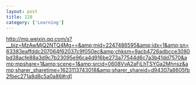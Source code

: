 ```yaml
---
layout: post
title: 128
category: ['Learning']
---
```


http://mp.weixin.qq.com/s?__biz=MzAwMjQ2NTQ4Mg==&amp;mid=2247486595&amp;idx=1&amp;sn=63383eaffddc207064f62037c9f050ec&amp;chksm=9acb4726adbcce3080bd38acfe88a3d9c7b23095e96ca4d916be273a77544d6c7a3b41dd7570&amp;mpshare=1&amp;scene=1&amp;srcid=0608VvA2aFiLhTSYGa2Mhnsz&amp;sharer_sharetime=1623113743018&amp;sharer_shareid=d94307a8605fb2fbec271a8d8c5a0a86#rd]


